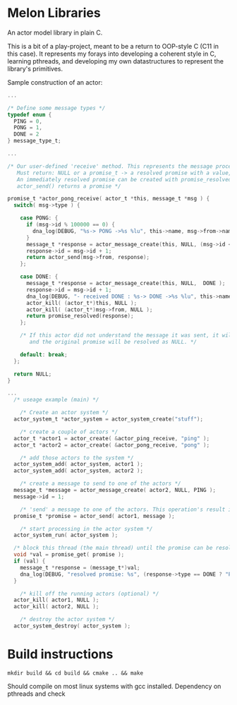 # Melon Libraries #

An actor model library in plain C.

This is a bit of a play-project, meant to be a return to OOP-style C (C11 in this case). It represents my forays into developing a coherent style in C, learning pthreads, and developing my own datastructures to represent the library's primitives.

Sample construction of an actor:

```c
...

/* Define some message types */
typedef enum {
  PING = 0,
  PONG = 1,
  DONE = 2
} message_type_t;

...

/* Our user-defined 'receive' method. This represents the message processing for a given actor.
   Must return: NULL or a promise_t -> a resolved promise with a value, which can be a chain of promises.
   An immediately resolved promise can be created with promise_resolved()
   actor_send() returns a promise */

promise_t *actor_pong_receive( actor_t *this, message_t *msg ) {
  switch( msg->type ) {

    case PONG: {
      if (msg->id % 100000 == 0) {
        dna_log(DEBUG, "%s-> PONG ->%s %lu", this->name, msg->from->name, msg->id);
      }
      message_t *response = actor_message_create(this, NULL, (msg->id < TEST_MESSAGE_COUNT ? PING : DONE) );
      response->id = msg->id + 1;
      return actor_send(msg->from, response);
    };

    case DONE: {
      message_t *response = actor_message_create(this, NULL,  DONE );
      response->id = msg->id + 1;
      dna_log(DEBUG, "- received DONE : %s-> DONE ->%s %lu", this->name, msg->from->name, msg->id);
      actor_kill( (actor_t*)this, NULL );
      actor_kill( (actor_t*)msg->from, NULL );
      return promise_resolved(response);
    };

    /* If this actor did not understand the message it was sent, it will return NULL,
       and the original promise will be resolved as NULL. */

    default: break;
  };

  return NULL;
}

...
  /* useage example (main) */

	/* Create an actor system */
  actor_system_t *actor_system = actor_system_create("stuff");

	/* create a couple of actors */
  actor_t *actor1 = actor_create( &actor_ping_receive, "ping" );
  actor_t *actor2 = actor_create( &actor_pong_receive, "pong" );

	/* add those actors to the system */
  actor_system_add( actor_system, actor1 );
  actor_system_add( actor_system, actor2 );

	/* create a message to send to one of the actors */
  message_t *message = actor_message_create( actor2, NULL, PING );
  message->id = 1;

	/* 'send' a message to one of the actors. This operation's result is a 'promise', essentially a blocking queue with a single element. */
  promise_t *promise = actor_send( actor1, message );

	/* start processing in the actor system */
  actor_system_run( actor_system );

  /* block this thread (the main thread) until the promise can be resolved */
  void *val = promise_get( promise );
  if (val) {
    message_t *response = (message_t*)val;
    dna_log(DEBUG, "resolved promise: %s", (response->type == DONE ? "PASSED" : "FAILED") );
  }

	/* kill off the running actors (optional) */
  actor_kill( actor1, NULL );
  actor_kill( actor2, NULL );

	/* destroy the actor system */
  actor_system_destroy( actor_system );
```

# Build instructions

`mkdir build && cd build && cmake .. && make`

Should compile on most linux systems with gcc installed. Dependency on pthreads and check
